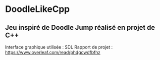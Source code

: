 # DoodleLikeCpp
## Jeu inspiré de Doodle Jump réalisé en projet de C++

Interface graphique utilisée : SDL
Rapport de projet : https://www.overleaf.com/read/phdgcwdfbfhz
